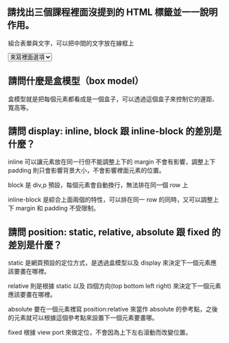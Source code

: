 ## 請找出三個課程裡面沒提到的 HTML 標籤並一一說明作用。

<audio> 可以放音樂檔案，用法是`<audio src = "audio.wav"></audio>`

<legend> 組合表單與文字，可以把中間的文字放在線框上

<select> 會變成下拉式表單可以搭配 <option> 來寫裡面選項

## 請問什麼是盒模型（box model）

盒模型就是把每個元素都看成是一個盒子，可以透過這個盒子來控制它的邊距、寬高等。

## 請問 display: inline, block 跟 inline-block 的差別是什麼？

inline 可以讓元素放在同一行但不能調整上下的 margin 不會有影響，調整上下 padding 則只會影響背景大小，不會影響裡面元素的位置。

block 是 div,p 預設，每個元素會自動換行，無法排在同一個 row 上

inline-block 是綜合上面兩個的特性，可以排在同一 row 的同時，又可以調整上下 margin 和 padding 不受限制。

## 請問 position: static, relative, absolute 跟 fixed 的差別是什麼？

static 是網頁預設的定位方式，是透過盒模型以及 display 來決定下一個元素應該要畫在哪裡。

relative 則是根據 static 以及 四個方向(top bottom left right) 來決定下一個元素應該要畫在哪裡。

absolute 要在一個元素裡寫 position:relative 來當作 absolute 的參考點，之後的元素就可以根據這個參考點來設置下一個元素要畫哪。

fixed 根據 view port 來做定位，不會因為上下左右滾動而改變位置。

